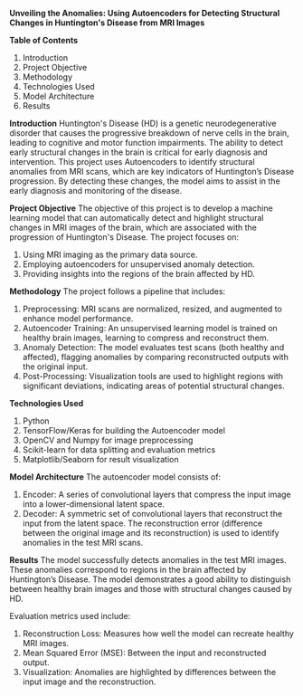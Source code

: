 **Unveiling the Anomalies: Using Autoencoders for Detecting Structural Changes in Huntington's Disease from MRI Images**

**Table of Contents**
1. Introduction
2. Project Objective
3. Methodology
4. Technologies Used
5. Model Architecture
6. Results

**Introduction**
Huntington's Disease (HD) is a genetic neurodegenerative disorder that causes the progressive breakdown of nerve cells in the brain, leading to cognitive and motor function impairments. The ability to detect early structural changes in the brain is critical for early diagnosis and intervention.
This project uses Autoencoders to identify structural anomalies from MRI scans, which are key indicators of Huntington’s Disease progression. By detecting these changes, the model aims to assist in the early diagnosis and monitoring of the disease.

**Project Objective**
The objective of this project is to develop a machine learning model that can automatically detect and highlight structural changes in MRI images of the brain, which are associated with the progression of Huntington's Disease. The project focuses on: 
1. Using MRI imaging as the primary data source.
2. Employing autoencoders for unsupervised anomaly detection.
3. Providing insights into the regions of the brain affected by HD.

**Methodology**
The project follows a pipeline that includes:
1. Preprocessing: MRI scans are normalized, resized, and augmented to enhance model performance.
2. Autoencoder Training: An unsupervised learning model is trained on healthy brain images, learning to compress and reconstruct them.
3. Anomaly Detection: The model evaluates test scans (both healthy and affected), flagging anomalies by comparing reconstructed outputs with the original input.
4. Post-Processing: Visualization tools are used to highlight regions with significant deviations, indicating areas of potential structural changes.

**Technologies Used**
1. Python
2. TensorFlow/Keras for building the Autoencoder model
3. OpenCV and Numpy for image preprocessing
4. Scikit-learn for data splitting and evaluation metrics
5. Matplotlib/Seaborn for result visualization

**Model Architecture**
The autoencoder model consists of:
1. Encoder: A series of convolutional layers that compress the input image into a lower-dimensional latent space.
2. Decoder: A symmetric set of convolutional layers that reconstruct the input from the latent space.
The reconstruction error (difference between the original image and its reconstruction) is used to identify anomalies in the test MRI scans.

**Results**
The model successfully detects anomalies in the test MRI images. These anomalies correspond to regions in the brain affected by Huntington’s Disease. The model demonstrates a good ability to distinguish between healthy brain images and those with structural changes caused by HD.

Evaluation metrics used include:
1. Reconstruction Loss: Measures how well the model can recreate healthy MRI images.
2. Mean Squared Error (MSE): Between the input and reconstructed output.
3. Visualization: Anomalies are highlighted by differences between the input image and the reconstruction.
